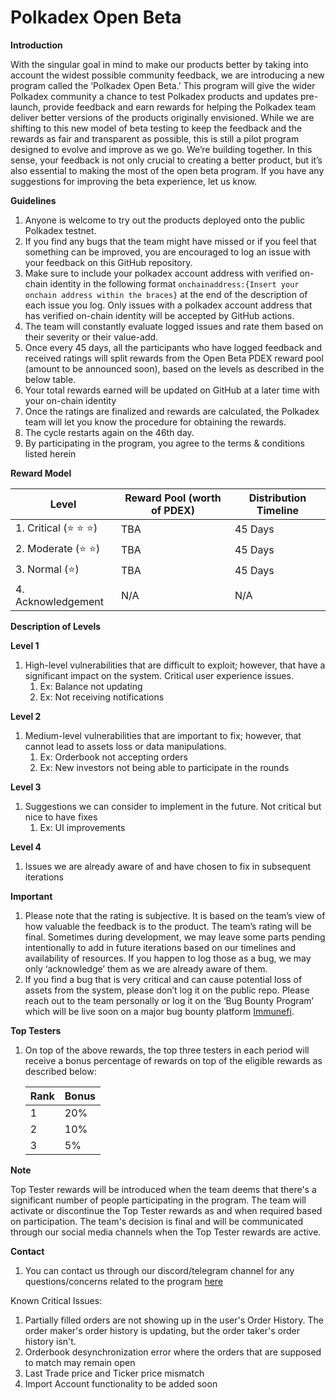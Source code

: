# Polkadex Open Beta

**Introduction**

With the singular goal in mind to make our products better by taking into account the widest possible community feedback, we are introducing a new program called the ‘Polkadex Open Beta.’ This program will give the wider Polkadex community a chance to test Polkadex products and updates pre-launch, provide feedback and earn rewards for helping the Polkadex team deliver better versions of the products originally envisioned. While we are shifting to this new model of beta testing to keep the feedback and the rewards as fair and transparent as possible, this is still a pilot program designed to evolve and improve as we go. We’re building together. In this sense, your feedback is not only crucial to creating a better product, but it’s also essential to making the most of the open beta program. If you have any suggestions for improving the beta experience, let us know.

****Guidelines****

1. Anyone is welcome to try out the products deployed onto the public Polkadex testnet.
2. If you find any bugs that the team might have missed or if you feel that something can be improved, you are encouraged to log an issue with your feedback on this GitHub repository.
3. Make sure to include your polkadex account address with verified on-chain identity in the following format `onchainaddress:{Insert your onchain address within the braces}` at the end of the description of each issue you log. Only issues with a polkadex account address that has verified on-chain identity will be accepted by GitHub actions.
4. The team will constantly evaluate logged issues and rate them based on their severity or their value-add.
5. Once every 45 days, all the participants who have logged feedback and received ratings will split rewards from the Open Beta PDEX reward pool (amount to be announced soon), based on the levels as described in the below table.
6. Your total rewards earned will be updated on GitHub at a later time with your on-chain identity
7. Once the ratings are finalized and rewards are calculated, the Polkadex team will let you know the procedure for obtaining the rewards.
8. The cycle restarts again on the 46th day.
9. By participating in the program, you agree to the terms & conditions listed herein

**Reward Model**

| Level | Reward Pool (worth of PDEX) | Distribution Timeline |
| --- | --- | --- |
| 1. Critical (⭐️ ⭐️ ⭐️)  | TBA | 45 Days |
| 2. Moderate (⭐️ ⭐️) | TBA | 45 Days |
| 3. Normal (⭐️) | TBA | 45 Days |
| 4. Acknowledgement | N/A | N/A |

**Description of Levels**

**Level 1**

1. High-level vulnerabilities that are difficult to exploit; however, that have a significant impact on the system. Critical user experience issues.
    1. Ex: Balance not updating
    2. Ex: Not receiving notifications

**Level 2**

1. Medium-level vulnerabilities that are important to fix; however, that cannot lead to assets loss or data manipulations.
    1. Ex: Orderbook not accepting orders
    2. Ex: New investors not being able to participate in the rounds

**Level 3**

1. Suggestions we can consider to implement in the future. Not critical but nice to have fixes
    1. Ex: UI improvements

**Level 4**

1. Issues we are already aware of and have chosen to fix in subsequent iterations

**Important**

1. Please note that the rating is subjective. It is based on the team’s view of how valuable the feedback is to the product. The team’s rating will be final. Sometimes during development, we may leave some parts pending intentionally to add in future iterations based on our timelines and availability of resources. If you happen to log those as a bug, we may only ‘acknowledge’ them as we are already aware of them.
2. If you find a bug that is very critical and can cause potential loss of assets from the system, please don’t log it on the public repo. Please reach out to the team personally or log it on the ‘Bug Bounty Program’ which will be live soon on a major bug bounty platform [Immunefi](https://immunefi.com/).

**Top Testers**

1. On top of the above rewards, the top three testers in each period will receive a bonus percentage of rewards on top of the eligible rewards as described below:
    
    
    | Rank | Bonus |
    | --- | --- |
    | 1 | 20% |
    | 2 | 10% |
    | 3 | 5% |

**Note**

Top Tester rewards will be introduced when the team deems that there's a significant number of people participating in the program. The team will activate or discontinue the Top Tester rewards as and when required based on participation. The team's decision is final and will be communicated through our social media channels when the Top Tester rewards are active.

**Contact**

1. You can contact us through our discord/telegram channel for any questions/concerns related to the program [here](https://discord.gg/mVvTSBE3JY)

Known Critical Issues: 
1. Partially filled orders are not showing up in the user's Order History. The order maker's order history is updating, but the order taker's order history isn't.
2. Orderbook desynchronization error where the orders that are supposed to match may remain open
3. Last Trade price and Ticker price mismatch
4. Import Account functionality to be added soon
